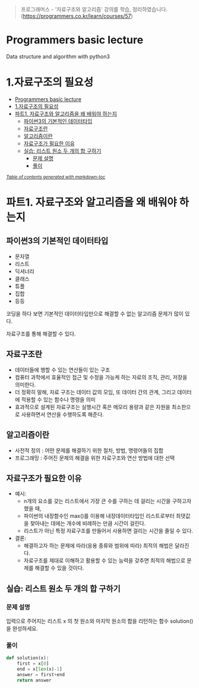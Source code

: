 > 프로그래머스 - '자료구조와 알고리즘' 강의를 학습, 정리하였습니다.(https://programmers.co.kr/learn/courses/57)
 
# Programmers basic lecture 
Data structure and algorithm with python3

# 1.자료구조의 필요성
- [Programmers basic lecture](#programmers-basic-lecture)
- [1.자료구조의 필요성](#1자료구조의-필요성)
- [파트1. 자료구조와 알고리즘을 왜 배워야 하는지](#파트1-자료구조와-알고리즘을-왜-배워야-하는지)
  - [파이썬3의 기본적인 데이터타입](#파이썬3의-기본적인-데이터타입)
  - [자료구조란](#자료구조란)
  - [알고리즘이란](#알고리즘이란)
  - [자료구조가 필요한 이유](#자료구조가-필요한-이유)
  - [실습: 리스트 원소 두 개의 합 구하기](#실습-리스트-원소-두-개의-합-구하기)
    - [문제 설명](#문제-설명)
    - [풀이](#풀이)

<small><i><a href='http://ecotrust-canada.github.io/markdown-toc/'>Table of contents generated with markdown-toc</a></i></small>


# 파트1. 자료구조와 알고리즘을 왜 배워야 하는지
## 파이썬3의 기본적인 데이터타입 
* 문자열
* 리스트
* 딕셔너리
* 클래스
* 튜플
* 집합 
* 등등

코딩을 하다 보면 기본적인 데이터타입만으로 해결할 수 없는 알고리즘 문제가 많이 있다.

자료구조를 통해 해결할 수 있다.
## 자료구조란
* 데이터들에 행할 수 있는 연산들이 있는 구조
* 컴퓨터 과학에서 효율적인 접근 및 수정을 가능케 하는 자료의 조직, 관리, 저장을 의미한다. 
* 더 정확히 말해, 자료 구조는 데이터 값의 모임, 또 데이터 간의 관계, 그리고 데이터에 적용할 수 있는 함수나 명령을 의미
* 효과적으로 설계된 자료구조는 실행시간 혹은 메모리 용량과 같은 자원을 최소한으로 사용하면서 연산을 수행하도록 해준다.
## 알고리즘이란
* 사전적 정의 : 어떤 문제를 해결하기 위한 절차, 방법, 명령어들의 집합
* 프로그래밍 : 주어진 문제의 해결을 위한 자료구조와 연산 방법에 대한 선택
## 자료구조가 필요한 이유
* 예시: 
  * n개의 요소를 갖는 리스트에서 가장 큰 수를 구하는 데 걸리는 시간을 구하고자 했을 때,
  * 파이썬의 내장함수인 max()를 이용해 내장데이터타입인 리스트로부터 최댓값을 찾아내는 데에는 개수에 비례하는 만큼 시간이 걸린다.
  * 리스트가 아닌 특정 자료구조를 만들어서 사용하면 걸리는 시간을 줄일 수 있다.
* 결론:
  * 해결하고자 하는 문제에 따라(응용 종류와 범위에 따라) 최적의 해법은 달라진다.
  * 자료구조를 제대로 이해하고 활용할 수 있는 능력을 갖추면 최적의 해법으로 문제를 해결할 수 있을 것이다.

## 실습: 리스트 원소 두 개의 합 구하기
### 문제 설명
입력으로 주어지는 리스트 x 의 첫 원소와 마지막 원소의 합을 리턴하는 함수 solution() 을 완성하세요.
### 풀이
```py
def solution(x):
    first = x[0]
    end = x[len(x)-1]
    answer = first+end
    return answer
```